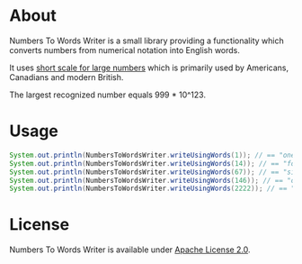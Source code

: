 About
=====

Numbers To Words Writer is a small library providing a functionality which converts numbers from numerical notation into English words.

It uses [short scale for large numbers](https://en.wikipedia.org/wiki/Names_of_large_numbers#Standard_dictionary_numbers) which is primarily used by Americans, Canadians and modern British.

The largest recognized number equals 999 * 10^123.

Usage
=====

```java
System.out.println(NumbersToWordsWriter.writeUsingWords(1)); // == "one"
System.out.println(NumbersToWordsWriter.writeUsingWords(14)); // == "fourteen"
System.out.println(NumbersToWordsWriter.writeUsingWords(67)); // == "sixty-seven"
System.out.println(NumbersToWordsWriter.writeUsingWords(146)); // == "one hundred and forty-six"
System.out.println(NumbersToWordsWriter.writeUsingWords(2222)); // == "two thousand two hundred and twenty-two"
```

License
=======

Numbers To Words Writer is available under [Apache License 2.0](https://www.apache.org/licenses/LICENSE-2.0).
